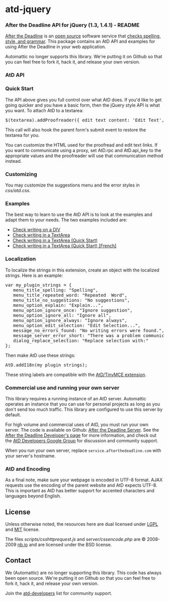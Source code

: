 atd-jquery
==========

### After the Deadline API for jQuery (1.3, 1.4.1) - README

[After the Deadline](http://www.afterthedeadline.com) is an [open source](http://open.afterthedeadline.com/) software service that [checks spelling, style, and grammar](http://www.afterthedeadline.com/features.slp).
   This package contains an AtD API and examples for using After the Deadline in your web application.

Automattic no longer supports this library.  We're putting it on Github so that you can feel free to fork it, hack it, and release your own version.

### AtD API

### Quick Start

The API above gives you full control over what AtD does. If you'd like to get going quicker and you have a basic form, then the jQuery style API is what you want. To attach AtD to a textarea:

   <pre>$(textarea).addProofreader({ edit_text_content: 'Edit Text', proofread_content: 'Proofread' );</pre>

   <p>This call will also hook the parent form's submit event to restore the textarea for you.

You can customize the HTML used for the proofread and edit text links. If you want to communicate using a proxy, set AtD.rpc and AtD.api_key to the appropriate values and the proofreader will use that communication method instead.

### Customizing

You may customize the suggestions menu and the error styles in _css/atd.css_.

### Examples

The best way to learn to use the AtD API is to look at the examples and adapt them to your needs.  The two examples included are:

*   [Check writing on a DIV](demo.html)
*   [Check writing in a TextArea](demo2.html)
*   [Check writing in a TextArea (Quick Start)](demo3.html)
*   [Check writing in a TextArea (Quick Start) [French]](demo3.fr.html)

### Localization

To localize the strings in this extension, create an object with the localized strings. Here is an example:

<pre>var my_plugin_strings = {
   menu_title_spelling: "Spelling",
   menu_title_repeated_word: "Repeated  Word",
   menu_title_no_suggestions: "No suggestions",
   menu_option_explain: "Explain...",
   menu_option_ignore_once: "Ignore suggestion",
   menu_option_ignore_all: "Ignore all",
   menu_option_ignore_always: "Ignore always",
   menu_option_edit_selection: "Edit Selection...",
   message_no_errors_found: "No writing errors were found.",
   message_server_error_short: "There was a problem communicating with the After the Deadline service.",
   dialog_replace_selection: "Replace selection with:"
};</pre>

Then make AtD use these strings:

   <pre>AtD.addI18n(my_plugin_strings);</pre>

These string labels are compatible with the [AtD/TinyMCE extension](http://www.afterthedeadline.com/download.slp?platform=TinyMCE).

### Commercial use and running your own server

This library requires a running instance of an AtD server.  Automattic operates an instance that you can use for personal projects as long as you don't send too much traffic.  This library are configured to use this server by default.

For high volume and commercial uses of AtD, you must run your own server.  The code is available on Github: [After the Deadline Server](https://github.com/automattic/atd-server).  See the [After the Deadline Developer's page](http://open.afterthedeadline.com/) for more information, and check out the [AtD Developers Google Group](http://groups.google.com/group/atd-developers) for discussion and community support.  

When you run your own server, replace `service.afterthedeadline.com` with your server's hostname.

### AtD and Encoding

As a final note, make sure your webpage is encoded in UTF-8 format. AJAX requests use the encoding of the parent website and AtD expects UTF-8. This is important as AtD has better support for accented characters and languages beyond English.

## License

Unless otherwise noted, the resources here are dual licensed under [LGPL](http://www.opensource.org/licenses/lgpl-2.1.php) and [MIT](http://www.opensource.org/licenses/mit-license.php) license.  

The files _scripts/csshttprequest.js_ and _server/cssencode.php_ are &copy; 2008-2009 [nb.io](http://nb.io/) and are licensed under the BSD license.

## Contact

We (Automattic) are no longer supporting this library.  This code has always been open source.  We're putting it on Github so that you can feel free to fork it, hack it, and release your own version.

Join the [atd-developers](http://groups.google.com/group/atd-developers) list for community support.

